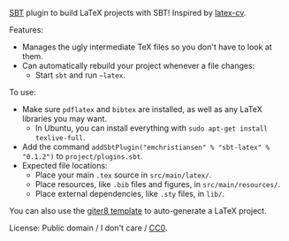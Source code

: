 [SBT](https://github.com/paulp/sbt-extras) plugin to build LaTeX projects with SBT! Inspired by [latex-cv](https://github.com/stuhood/latex-cv).

Features:
  * Manages the ugly intermediate TeX files so you don't have to look at them.
  * Can automatically rebuild your project whenever a file changes:
    * Start `sbt` and run `~latex`.

To use:
  * Make sure `pdflatex` and `bibtex` are installed, as well as any LaTeX libraries you may want.
    * In Ubuntu, you can install everything with `sudo apt-get install texlive-full`.
  * Add the command `addSbtPlugin("emchristiansen" % "sbt-latex" % "0.1.2")` to `project/plugins.sbt`.
  * Expected file locations:
    * Place your main `.tex` source in `src/main/latex/`.
    * Place resources, like `.bib` files and figures, in `src/main/resources/`.
    * Place external dependencies, like `.sty` files, in `lib/`.

You can also use the [giter8 template](https://github.com/emchristiansen/sbt-latex.g8) to auto-generate a LaTeX project.

License: Public domain / I don't care / [CC0](http://creativecommons.org/publicdomain/zero/1.0/).


